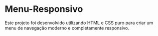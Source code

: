 # Menu-Responsivo
Este projeto foi desenvolvido utilizando HTML e CSS puro para criar um menu de navegação moderno e completamente responsivo.
